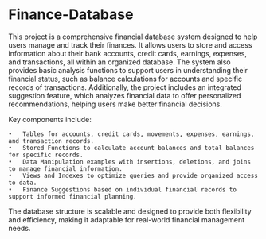 # Finance-Database


This project is a comprehensive financial database system designed to help users manage and track their finances. It allows users to store and access information about their bank accounts, credit cards, earnings, expenses, and transactions, all within an organized database. The system also provides basic analysis functions to support users in understanding their financial status, such as balance calculations for accounts and specific records of transactions. Additionally, the project includes an integrated suggestion feature, which analyzes financial data to offer personalized recommendations, helping users make better financial decisions.

Key components include:

	•	Tables for accounts, credit cards, movements, expenses, earnings, and transaction records.
	•	Stored Functions to calculate account balances and total balances for specific records.
	•	Data Manipulation examples with insertions, deletions, and joins to manage financial information.
	•	Views and Indexes to optimize queries and provide organized access to data.
	•	Finance Suggestions based on individual financial records to support informed financial planning.

The database structure is scalable and designed to provide both flexibility and efficiency, making it adaptable for real-world financial management needs.
